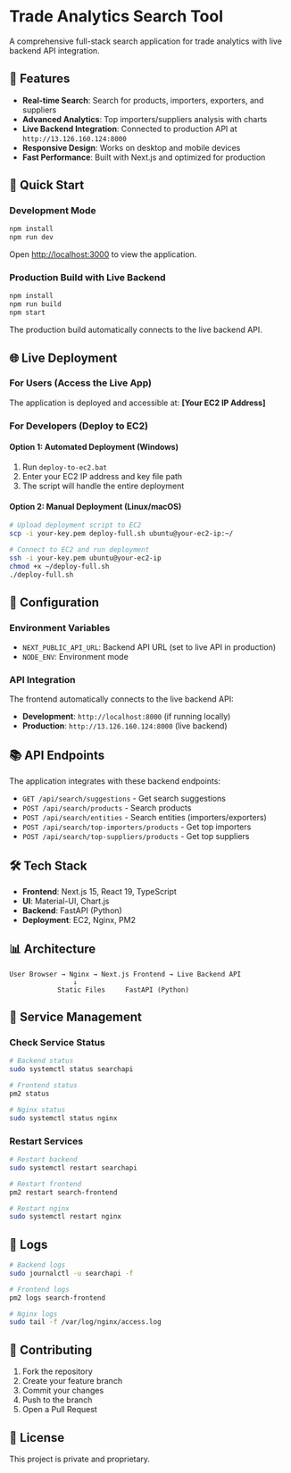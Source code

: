 # Trade Analytics Search Tool

A comprehensive full-stack search application for trade analytics with live backend API integration.

## 🌟 Features

- **Real-time Search**: Search for products, importers, exporters, and suppliers
- **Advanced Analytics**: Top importers/suppliers analysis with charts
- **Live Backend Integration**: Connected to production API at `http://13.126.160.124:8000`
- **Responsive Design**: Works on desktop and mobile devices
- **Fast Performance**: Built with Next.js and optimized for production

## 🚀 Quick Start

### Development Mode
```bash
npm install
npm run dev
```
Open [http://localhost:3000](http://localhost:3000) to view the application.

### Production Build with Live Backend
```bash
npm install
npm run build
npm start
```

The production build automatically connects to the live backend API.

## 🌐 Live Deployment

### For Users (Access the Live App)
The application is deployed and accessible at: **[Your EC2 IP Address]**

### For Developers (Deploy to EC2)

#### Option 1: Automated Deployment (Windows)
1. Run `deploy-to-ec2.bat`
2. Enter your EC2 IP address and key file path
3. The script will handle the entire deployment

#### Option 2: Manual Deployment (Linux/macOS)
```bash
# Upload deployment script to EC2
scp -i your-key.pem deploy-full.sh ubuntu@your-ec2-ip:~/

# Connect to EC2 and run deployment
ssh -i your-key.pem ubuntu@your-ec2-ip
chmod +x ~/deploy-full.sh
./deploy-full.sh
```

## 🔧 Configuration

### Environment Variables
- `NEXT_PUBLIC_API_URL`: Backend API URL (set to live API in production)
- `NODE_ENV`: Environment mode

### API Integration
The frontend automatically connects to the live backend API:
- **Development**: `http://localhost:8000` (if running locally)
- **Production**: `http://13.126.160.124:8000` (live backend)

## 📚 API Endpoints

The application integrates with these backend endpoints:
- `GET /api/search/suggestions` - Get search suggestions
- `POST /api/search/products` - Search products
- `POST /api/search/entities` - Search entities (importers/exporters)
- `POST /api/search/top-importers/products` - Get top importers
- `POST /api/search/top-suppliers/products` - Get top suppliers

## 🛠️ Tech Stack

- **Frontend**: Next.js 15, React 19, TypeScript
- **UI**: Material-UI, Chart.js
- **Backend**: FastAPI (Python)
- **Deployment**: EC2, Nginx, PM2

## 📊 Architecture

```
User Browser → Nginx → Next.js Frontend → Live Backend API
                ↓
            Static Files     FastAPI (Python)
```

## 🚦 Service Management

### Check Service Status
```bash
# Backend status
sudo systemctl status searchapi

# Frontend status
pm2 status

# Nginx status
sudo systemctl status nginx
```

### Restart Services
```bash
# Restart backend
sudo systemctl restart searchapi

# Restart frontend
pm2 restart search-frontend

# Restart nginx
sudo systemctl restart nginx
```

## 📝 Logs

```bash
# Backend logs
sudo journalctl -u searchapi -f

# Frontend logs
pm2 logs search-frontend

# Nginx logs
sudo tail -f /var/log/nginx/access.log
```

## 🤝 Contributing

1. Fork the repository
2. Create your feature branch
3. Commit your changes
4. Push to the branch
5. Open a Pull Request

## 📄 License

This project is private and proprietary.

